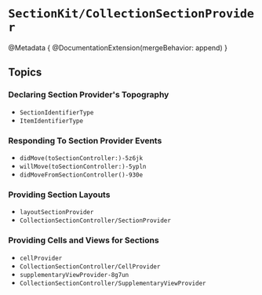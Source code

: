 # ``SectionKit/CollectionSectionProvider``

@Metadata {
    @DocumentationExtension(mergeBehavior: append)
}

## Topics

### Declaring Section Provider's Topography

- ``SectionIdentifierType``
- ``ItemIdentifierType``

### Responding To Section Provider Events

- ``didMove(toSectionController:)-5z6jk``
- ``willMove(toSectionController:)-5ypln``
- ``didMoveFromSectionController()-930e``

### Providing Section Layouts

- ``layoutSectionProvider``
- ``CollectionSectionController/SectionProvider``

### Providing Cells and Views for Sections

- ``cellProvider``
- ``CollectionSectionController/CellProvider``
- ``supplementaryViewProvider-8g7un``
- ``CollectionSectionController/SupplementaryViewProvider``
